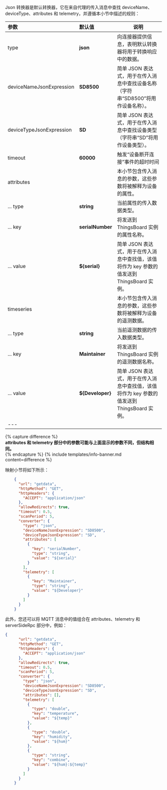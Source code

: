 Json 转换器是默认转换器，它在来自代理的传入消息中查找 deviceName、deviceType、attributes 和 telemetry，并遵循本小节中描述的规则：

| **参数** | **默认值** | **说明** |
|:-|:-|-
| type | **json** | 向连接器提供信息，表明默认转换器将用于转换响应中的数据。 |
| deviceNameJsonExpression | **SD8500** | 简单 JSON 表达式，用于在传入消息中查找设备名称（字符串“SD8500”将用作设备名称）。 |
| deviceTypeJsonExpression | **SD** | 简单 JSON 表达式，用于在传入消息中查找设备类型（字符串“SD”将用作设备类型）。 |
| timeout | **60000** | 触发“设备断开连接”事件的超时时间 |
| attributes | | 本小节包含传入消息的参数，这些参数将被解释为设备的属性。 |
| ... type | **string** | 当前属性的传入数据类型。 |
| ... key | **serialNumber** | 将发送到 ThingsBoard 实例的属性名称。 |
| ... value | **${serial}** | 简单 JSON 表达式，用于在传入消息中查找值，该值将作为 key 参数的值发送到 ThingsBoard 实例。 |
| timeseries | | 本小节包含传入消息的参数，这些参数将被解释为设备的遥测数据。 |
| ... type | **string** | 当前遥测数据的传入数据类型。 |
| ... key | **Maintainer** | 将发送到 ThingsBoard 实例的遥测数据名称。 |
| ... value | **${Developer}** | 简单 JSON 表达式，用于在传入消息中查找值，该值将作为 key 参数的值发送到 ThingsBoard 实例。 |
|--- 

{% capture difference %}
<br>
**attributes 和 telemetry 部分中的参数可能与上面显示的参数不同，但结构相同。**  
{% endcapture %}
{% include templates/info-banner.md content=difference %}


映射小节将如下所示：

```json
    {
      "url": "getdata",
      "httpMethod": "GET",
      "httpHeaders": {
        "ACCEPT": "application/json"
      },
      "allowRedirects": true,
      "timeout": 0.5,
      "scanPeriod": 5,
      "converter": {
        "type": "json",
        "deviceNameJsonExpression": "SD8500",
        "deviceTypeJsonExpression": "SD",
        "attributes": [
          {
            "key": "serialNumber",
            "type": "string",
            "value": "${serial}"
          }
        ],
        "telemetry": [
          {
            "key": "Maintainer",
            "type": "string",
            "value": "${Developer}"
          }
        ]
      }
    }
```

此外，您还可以将 MQTT 消息中的值组合在 attributes、telemetry 和 serverSideRpc 部分中，例如：
```json
{
      "url": "getdata",
      "httpMethod": "GET",
      "httpHeaders": {
        "ACCEPT": "application/json"
      },
      "allowRedirects": true,
      "timeout": 0.5,
      "scanPeriod": 5,
      "converter": {
        "type": "json",
        "deviceNameJsonExpression": "SD8500",
        "deviceTypeJsonExpression": "SD",
        "attributes": [],
        "telemetry": [
          {
            "type": "double",
            "key": "temperature",
            "value": "${temp}"
          },
          {
            "type": "double",
            "key": "humidity",
            "value": "${hum}"
          },
          {
            "type": "string",
            "key": "combine",
            "value": "${hum}:${temp}"
          }
        ]
      }
    }
```